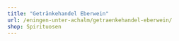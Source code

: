 ```yaml
---
title: "Getränkehandel Eberwein"
url: /eningen-unter-achalm/getraenkehandel-eberwein/
shop: Spirituosen
---
```

